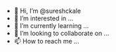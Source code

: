 - 👋 Hi, I’m @sureshckale
- 👀 I’m interested in ...
- 🌱 I’m currently learning ...
- 💞️ I’m looking to collaborate on ...
- 📫 How to reach me ...

<!---
sureshckale/sureshckale is a ✨ special ✨ repository because its `README.md` (this file) appears on your GitHub profile.
You can click the Preview link to take a look at your changes.
--->

